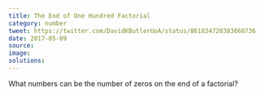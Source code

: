 ```yaml
---
title: The End of One Hundred Factorial
category: number
tweet: https://twitter.com/DavidKButlerUoA/status/861834720383860736
date: 2017-05-09
source: 
image: 
solutions: 
---
```

What numbers can be the number of zeros on the end of a factorial?

